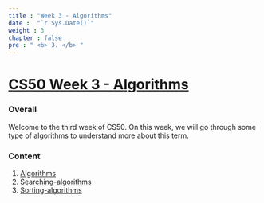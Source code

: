 ```yaml
---
title : "Week 3 - Algorithms"
date :  "`r Sys.Date()`" 
weight : 3 
chapter : false
pre : " <b> 3. </b> "
---
```

# [CS50 Week 3 - Algorithms](https://baobaoupcloud.github.io/cs-w3/)

### Overall
Welcome to the third week of CS50. On this week, we will go through some type of algorithms to understand more about this term.

### Content
 1. [Algorithms](https://baobaoupcloud.github.io/cs-w3/1-algorithms/)
 2. [Searching-algorithms](https://baobaoupcloud.github.io/cs-w3/2-searching-algorithms/)
 3. [Sorting-algorithms](https://baobaoupcloud.github.io/cs-w3/3-sorting-algorithms/)